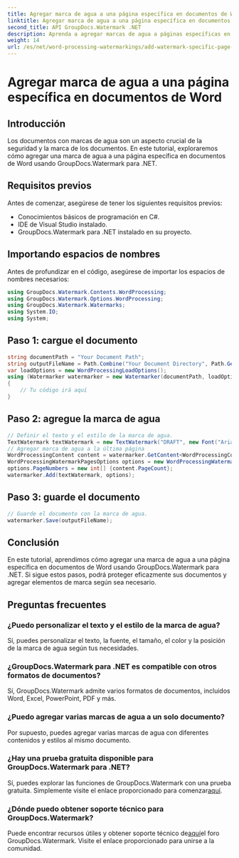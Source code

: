 ```yaml
---
title: Agregar marca de agua a una página específica en documentos de Word
linktitle: Agregar marca de agua a una página específica en documentos de Word
second_title: API GroupDocs.Watermark .NET
description: Aprenda a agregar marcas de agua a páginas específicas en documentos de Word usando GroupDocs para .NET. Proteja su contenido sin esfuerzo.
weight: 14
url: /es/net/word-processing-watermarkings/add-watermark-specific-page-word-docs/
---
```


# Agregar marca de agua a una página específica en documentos de Word

## Introducción
Los documentos con marcas de agua son un aspecto crucial de la seguridad y la marca de los documentos. En este tutorial, exploraremos cómo agregar una marca de agua a una página específica en documentos de Word usando GroupDocs.Watermark para .NET.
## Requisitos previos
Antes de comenzar, asegúrese de tener los siguientes requisitos previos:
- Conocimientos básicos de programación en C#.
- IDE de Visual Studio instalado.
- GroupDocs.Watermark para .NET instalado en su proyecto.

## Importando espacios de nombres
Antes de profundizar en el código, asegúrese de importar los espacios de nombres necesarios:
```csharp
using GroupDocs.Watermark.Contents.WordProcessing;
using GroupDocs.Watermark.Options.WordProcessing;
using GroupDocs.Watermark.Watermarks;
using System.IO;
using System;
```
## Paso 1: cargue el documento
```csharp
string documentPath = "Your Document Path";
string outputFileName = Path.Combine("Your Document Directory", Path.GetFileName(documentPath));
var loadOptions = new WordProcessingLoadOptions();
using (Watermarker watermarker = new Watermarker(documentPath, loadOptions))
{
    // Tu código irá aquí
}
```
## Paso 2: agregue la marca de agua
```csharp
// Definir el texto y el estilo de la marca de agua.
TextWatermark textWatermark = new TextWatermark("DRAFT", new Font("Arial", 42));
// Agregar marca de agua a la última página
WordProcessingContent content = watermarker.GetContent<WordProcessingContent>();
WordProcessingWatermarkPagesOptions options = new WordProcessingWatermarkPagesOptions();
options.PageNumbers = new int[] {content.PageCount};
watermarker.Add(textWatermark, options);
```
## Paso 3: guarde el documento
```csharp
// Guarde el documento con la marca de agua.
watermarker.Save(outputFileName);
```

## Conclusión
En este tutorial, aprendimos cómo agregar una marca de agua a una página específica en documentos de Word usando GroupDocs.Watermark para .NET. Si sigue estos pasos, podrá proteger eficazmente sus documentos y agregar elementos de marca según sea necesario.
## Preguntas frecuentes
### ¿Puedo personalizar el texto y el estilo de la marca de agua?
Sí, puedes personalizar el texto, la fuente, el tamaño, el color y la posición de la marca de agua según tus necesidades.
### ¿GroupDocs.Watermark para .NET es compatible con otros formatos de documentos?
Sí, GroupDocs.Watermark admite varios formatos de documentos, incluidos Word, Excel, PowerPoint, PDF y más.
### ¿Puedo agregar varias marcas de agua a un solo documento?
Por supuesto, puedes agregar varias marcas de agua con diferentes contenidos y estilos al mismo documento.
### ¿Hay una prueba gratuita disponible para GroupDocs.Watermark para .NET?
 Sí, puedes explorar las funciones de GroupDocs.Watermark con una prueba gratuita. Simplemente visite el enlace proporcionado para comenzar[aquí](https://releases.groupdocs.com/).
### ¿Dónde puedo obtener soporte técnico para GroupDocs.Watermark?
 Puede encontrar recursos útiles y obtener soporte técnico de[aquí](https://forum.groupdocs.com/c/watermark/19)el foro GroupDocs.Watermark. Visite el enlace proporcionado para unirse a la comunidad.